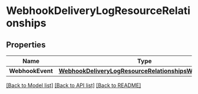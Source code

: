 # WebhookDeliveryLogResourceRelationships

## Properties

Name | Type | Description | Notes
------------ | ------------- | ------------- | -------------
**WebhookEvent** | [**WebhookDeliveryLogResourceRelationshipsWebhookEvent**](WebhookDeliveryLogResource_relationships_webhookEvent.md) |  | 

[[Back to Model list]](../README.md#documentation-for-models) [[Back to API list]](../README.md#documentation-for-api-endpoints) [[Back to README]](../README.md)


